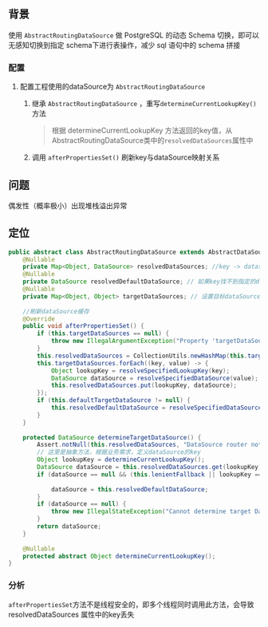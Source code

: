 ## 背景

使用 `AbstractRoutingDataSource` 做 PostgreSQL 的动态 Schema 切换，即可以无感知切换到指定 schema下进行表操作，减少 sql 语句中的 schema 拼接

### 配置

1. 配置工程使用的dataSource为 `AbstractRoutingDataSource`

   1. 继承 `AbstractRoutingDataSource` ，重写`determineCurrentLookupKey()`方法

      > 根据 determineCurrentLookupKey 方法返回的key值，从AbstractRoutingDataSource类中的`resolvedDataSources`属性中

   2. 调用 `afterPropertiesSet()` 刷新key与dataSource映射关系

## 问题

偶发性（概率极小）出现堆栈溢出异常

## 定位

```java
public abstract class AbstractRoutingDataSource extends AbstractDataSource implements InitializingBean {
	@Nullable
	private Map<Object, DataSource> resolvedDataSources; //key -> datasource 
    @Nullable
	private DataSource resolvedDefaultDataSource; // 如果key找不到指定的dataSource,则使用这个默认的dataSource
    @Nullable
	private Map<Object, Object> targetDataSources; // 设置目标dataSource源，遍历之后，放入到resolvedDataSources
    
    //刷新dataSource缓存
    @Override
	public void afterPropertiesSet() {
		if (this.targetDataSources == null) {
			throw new IllegalArgumentException("Property 'targetDataSources' is required");
		}
		this.resolvedDataSources = CollectionUtils.newHashMap(this.targetDataSources.size());
		this.targetDataSources.forEach((key, value) -> {
			Object lookupKey = resolveSpecifiedLookupKey(key);
			DataSource dataSource = resolveSpecifiedDataSource(value);
			this.resolvedDataSources.put(lookupKey, dataSource);
		});
		if (this.defaultTargetDataSource != null) {
			this.resolvedDefaultDataSource = resolveSpecifiedDataSource(this.defaultTargetDataSource);
		}
	}
    
    protected DataSource determineTargetDataSource() {
		Assert.notNull(this.resolvedDataSources, "DataSource router not initialized");
        // 这里是抽象方法，根据业务需求，定义dataSource的key
		Object lookupKey = determineCurrentLookupKey();
		DataSource dataSource = this.resolvedDataSources.get(lookupKey);
		if (dataSource == null && (this.lenientFallback || lookupKey == null)) {
            
			dataSource = this.resolvedDefaultDataSource;
		}
		if (dataSource == null) {
			throw new IllegalStateException("Cannot determine target DataSource for lookup key [" + lookupKey + "]");
		}
		return dataSource;
	}
    
    @Nullable
	protected abstract Object determineCurrentLookupKey();
}
```

### 分析

`afterPropertiesSet`方法不是线程安全的，即多个线程同时调用此方法，会导致 resolvedDataSources 属性中的key丢失